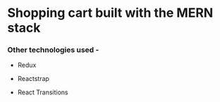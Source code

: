 # Shopping cart built with the MERN stack

### Other technologies used -

*  Redux

*  Reactstrap

*  React Transitions
